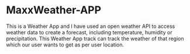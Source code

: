 # MaxxWeather-APP
This is a Weather App and I have used an open weather API to access weather data to create a forecast, including temperature, humidity or precipitation. This Weather App track can track the weather of that region which our user wants to get as per user location. 
